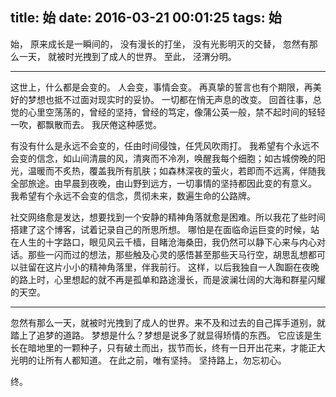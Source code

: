 ﻿title: 始
date: 2016-03-21 00:01:25
tags: 始
---
始，
原来成长是一瞬间的，
没有漫长的打坐，
没有光影明灭的交替，
忽然有那么一天，
就被时光拽到了成人的世界。
至此，
泾渭分明。
<!--more-->

***
这世上，什么都是会变的。
人会变，事情会变。
再真挚的誓言也有个期限，再美好的梦想也抵不过面对现实时的妥协。
一切都在悄无声息的改变。
回首往事，总觉的心里空荡荡的，曾经的坚持，曾经的笃定，像蒲公英一般，禁不起时间的轻轻一吹，都飘散而去。
我厌倦这种感觉。

有没有什么是永远不会变的，任由时间侵蚀，任凭风吹雨打。
我希望有个永远不会变的信念，如山间清晨的风，清爽而不冷冽，唤醒我每个细胞；如古城傍晚的阳光，温暖而不炙热，覆盖我所有肌肤；如森林深夜的萤火，若即而不远离，伴随我全部旅途。由早晨到夜晚，由山野到远方，一切事情的坚持都因此变的有意义。
我希望有个永远不会变的信念，贯彻未来，数遍生命的公路牌。

社交网络愈是发达，想要找到一个安静的精神角落就愈是困难。所以我花了些时间搭建了这个博客，试着记录自己的所思所想。
哪怕是在面临命运巨变的时候，站在人生的十字路口，眼见风云千樯，目睹沧海桑田，我仍然可以静下心来与内心对话。那些一闪而过的想法，那些触及心灵的感悟甚至那些天马行空，胡思乱想都可以驻留在这片小小的精神角落里，伴我前行。
这样，以后我独自一人踟蹰在夜晚的路上时，心里想起的就不再是孤单和路途漫长，而是波澜壮阔的大海和群星闪耀的天空。

***
忽然有那么一天，就被时光拽到了成人的世界。来不及和过去的自己挥手道别，就踏上了追梦的道路。
梦想是什么？梦想是说多了就显得矫情的东西。
它应该是生长在暗地里的一颗种子，只有破土而出，拔节而长，终有一日开出花来，才能正大光明的让所有人都知道。
在此之前，唯有坚持。
坚持路上，勿忘初心。

终。
